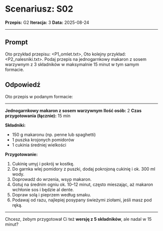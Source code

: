 ﻿# Scenariusz: S02
**Przepis:** G2
**Iteracja:** 3
**Data:** 2025-08-24

---

## Prompt
Oto przykład przepisu: <P1_omlet.txt>, Oto kolejny przykład: <P2_nalesniki.txt>. Podaj przepis na jednogarnkowy makaron z sosem warzywnym z 3 składników w maksymalnie 15 minut w tym samym formacie.


## Odpowiedź
Oto przepis w podanym formacie:

---

**Jednogarnkowy makaron z sosem warzywnym**
**Ilość osób:** 2
**Czas przygotowania (łącznie):** 15 min

**Składniki:**

* 150 g makaronu (np. penne lub spaghetti)
* 1 puszka krojonych pomidorów
* 1 cukinia średniej wielkości

**Przygotowanie:**

1. Cukinię umyj i pokrój w kostkę.
2. Do garnka wlej pomidory z puszki, dodaj pokrojoną cukinię i ok. 300 ml wody.
3. Doprowadź do wrzenia, wsyp makaron.
4. Gotuj na średnim ogniu ok. 10–12 minut, często mieszając, aż makaron wchłonie sos i będzie al dente.
5. Dopraw solą i pieprzem według smaku.
6. Podawaj od razu, najlepiej posypany świeżymi ziołami, jeśli masz pod ręką.

---

Chcesz, żebym przygotował Ci też **wersję z 5 składników**, ale nadal w 15 minut?
